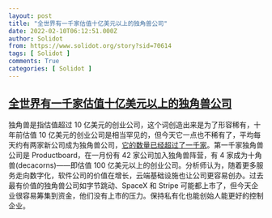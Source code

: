 ```yaml
---
layout: post
title: "全世界有一千家估值十亿美元以上的独角兽公司"
date: 2022-02-10T06:12:51.000Z
author: Solidot
from: https://www.solidot.org/story?sid=70614
tags: [ Solidot ]
comments: True
categories: [ Solidot ]
---
```

<!--1644473571000-->
[全世界有一千家估值十亿美元以上的独角兽公司](https://www.solidot.org/story?sid=70614)
------

<div>
独角兽是指估值超过 10 亿美元的创业公司，这个词创造出来是为了形容稀有，十年前估值  10 亿美元的创业公司是相当罕见的，但今天它一点也不稀有了，平均每天约有两家新公司成为独角兽公司，<a href="https://news.slashdot.org/story/22/02/09/205259/there-are-now-1000-unicorn-startups-worth-1-billion-or-more">它的数量已经超过了一千家</a>。第一千家独角兽公司是 Productboard，在一月份有 42 家公司加入独角兽阵营，有 4 家成为十角兽(decacorns)——即估值 100 亿美元以上的创业公司。分析师认为，随着更多服务走向数字化，软件公司的价值在增长，云端基础设施也让公司更容易创办。过去最有价值的独角兽公司如字节跳动、SpaceX 和 Stripe 可能都上市了，但今天企业很容易筹集到资金，他们没有上市的压力。保持私有化也能创始人能更好的控制企业。
</div>
